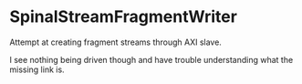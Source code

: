 # SpinalStreamFragmentWriter
Attempt at creating fragment streams through AXI slave.

I see nothing being driven though and have trouble understanding what the missing link is.
